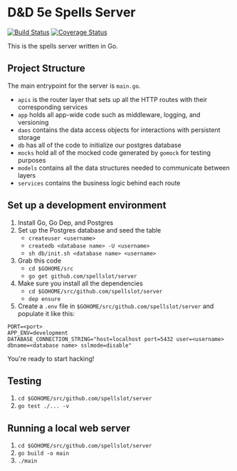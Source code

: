 # D&D 5e Spells Server

[![Build Status](https://travis-ci.org/spellslot/server.svg?branch=master&service=github)](https://travis-ci.org/spellslot/server)
[![Coverage Status](https://coveralls.io/repos/github/spellslot/server/badge.svg?branch=master&service=github)](https://coveralls.io/github/spellslot/server?branch=master)

This is the spells server written in Go.

## Project Structure

The main entrypoint for the server is `main.go`.

* `apis` is the router layer that sets up all the HTTP routes with their corresponding services
* `app` holds all app-wide code such as middleware, logging, and versioning
* `daos` contains the data access objects for interactions with persistent storage
* `db` has all of the code to initialize our postgres database
* `mocks` hold all of the mocked code generated by `gomock` for testing purposes
* `models` contains all the data structures needed to communicate between layers
* `services` contains the business logic behind each route

## Set up a development environment

1. Install Go, Go Dep, and Postgres
2. Set up the Postgres database and seed the table
    * `createuser <username>`
    * `createdb <database name> -U <username>`
    * `sh db/init.sh <database name> <username>`
3. Grab this code
    * `cd $GOHOME/src`
    * `go get github.com/spellslot/server`
4. Make sure you install all the dependencies
    * `cd $GOHOME/src/github.com/spellslot/server`
    * `dep ensure`
4. Create a `.env` file in `$GOHOME/src/github.com/spellslot/server` and populate it like this:

```
PORT=<port>
APP_ENV=development
DATABASE_CONNECTION_STRING="host=localhost port=5432 user=<username> dbname=<database name> sslmode=disable"
```

You're ready to start hacking!

## Testing

1. `cd $GOHOME/src/github.com/spellslot/server`
2. `go test ./... -v`

## Running a local web server

1. `cd $GOHOME/src/github.com/spellslot/server`
2. `go build -o main`
3. `./main`
